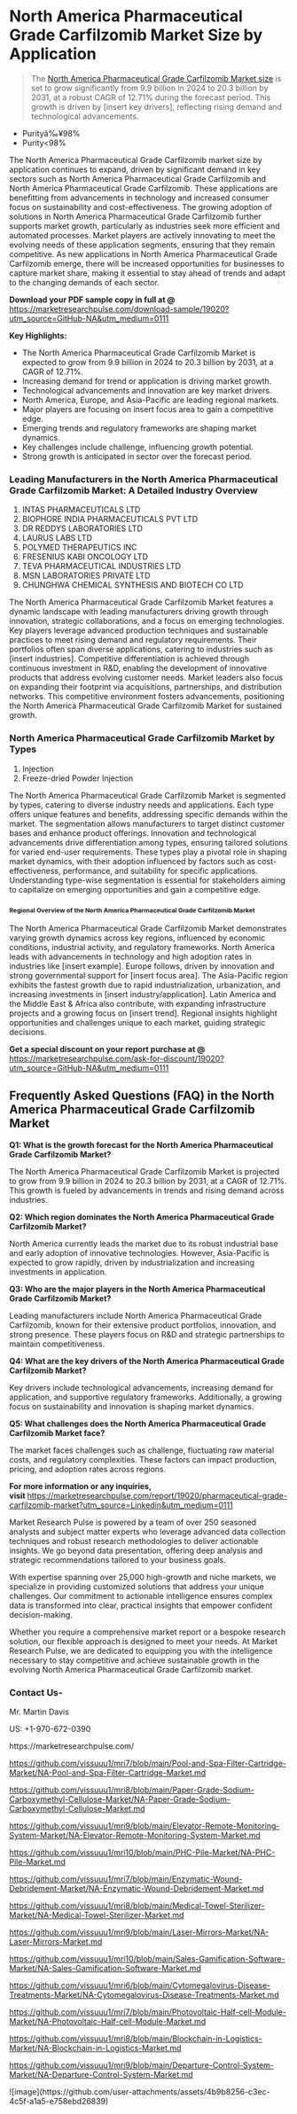<h1>North America Pharmaceutical Grade Carfilzomib Market&nbsp;Size by Application</h1><blockquote><p>The <a href="https://marketresearchpulse.com/download-sample/19020?utm_source=GitHub-NA&amp;utm_medium=0111">North America Pharmaceutical Grade Carfilzomib Market size</a> is set to grow significantly from 9.9 billion in 2024 to 20.3 billion by 2031, at a robust CAGR of 12.71% during the forecast period. This growth is driven by [insert key drivers], reflecting rising demand and technological advancements.</p></blockquote><ul><li>Purityâ‰¥98%<li> Purity<98%</li></ul><p>The North America Pharmaceutical Grade Carfilzomib market size by application continues to expand, driven by significant demand in key sectors such as North America Pharmaceutical Grade Carfilzomib and North America Pharmaceutical Grade Carfilzomib. These applications are benefitting from advancements in technology and increased consumer focus on sustainability and cost-effectiveness. The growing adoption of solutions in North America Pharmaceutical Grade Carfilzomib further supports market growth, particularly as industries seek more efficient and automated processes. Market players are actively innovating to meet the evolving needs of these application segments, ensuring that they remain competitive. As new applications in North America Pharmaceutical Grade Carfilzomib emerge, there will be increased opportunities for businesses to capture market share, making it essential to stay ahead of trends and adapt to the changing demands of each sector.</p><p><strong>Download your PDF sample copy in full at @ </strong><a href="https://marketresearchpulse.com/download-sample/19020?utm_source=GitHub-NA&amp;utm_medium=0111">https://marketresearchpulse.com/download-sample/19020?utm_source=GitHub-NA&amp;utm_medium=0111</a></p><p><strong>Key Highlights: </strong></p><ul><li>The North America Pharmaceutical Grade Carfilzomib Market is expected to grow from 9.9 billion in 2024 to 20.3 billion by 2031, at a CAGR of 12.71%.</li><li>Increasing demand for trend or application is driving market growth.</li><li>Technological advancements and innovation are key market drivers.</li><li>North America, Europe, and Asia-Pacific are leading regional markets.</li><li>Major players are focusing on insert focus area to gain a competitive edge.</li><li>Emerging trends and regulatory frameworks are shaping market dynamics.</li><li>Key challenges include challenge, influencing growth potential.</li><li>Strong growth is anticipated in sector over the forecast period.</li></ul><h3>Leading Manufacturers in the North America Pharmaceutical Grade Carfilzomib Market: A Detailed Industry Overview</h3><ol><li>INTAS PHARMACEUTICALS LTD</li><li>BIOPHORE INDIA PHARMACEUTICALS PVT LTD</li><li>DR REDDYS LABORATORIES LTD</li><li>LAURUS LABS LTD</li><li>POLYMED THERAPEUTICS INC</li><li>FRESENIUS KABI ONCOLOGY LTD</li><li>TEVA PHARMACEUTICAL INDUSTRIES LTD</li><li>MSN LABORATORIES PRIVATE LTD</li><li>CHUNGHWA CHEMICAL SYNTHESIS AND BIOTECH CO LTD</li></ol><div class="flex max-w-full flex-col flex-grow"><div class="min-h-8 text-message flex w-full flex-col items-end gap-2 whitespace-normal break-words [.text-message+&amp;]:mt-5" dir="auto" data-message-author-role="assistant" data-message-id="fd8432e4-4910-450d-b182-61b7bfb0a01f" data-message-model-slug="gpt-4o"><div class="flex w-full flex-col gap-1 empty:hidden first:pt-[3px]"><div class="markdown prose w-full break-words dark:prose-invert light"><p>The North America Pharmaceutical Grade Carfilzomib Market features a dynamic landscape with leading manufacturers driving growth through innovation, strategic collaborations, and a focus on emerging technologies. Key players leverage advanced production techniques and sustainable practices to meet rising demand and regulatory requirements. Their portfolios often span diverse applications, catering to industries such as [insert industries]. Competitive differentiation is achieved through continuous investment in R&amp;D, enabling the development of innovative products that address evolving customer needs. Market leaders also focus on expanding their footprint via acquisitions, partnerships, and distribution networks. This competitive environment fosters advancements, positioning the North America Pharmaceutical Grade Carfilzomib Market for sustained growth.</p></div></div></div></div><h3>North America Pharmaceutical Grade Carfilzomib Market by Types</h3><ol><li>Injection<li> Freeze-dried Powder Injection</li></ol><div class="flex max-w-full flex-col flex-grow"><div class="min-h-8 text-message flex w-full flex-col items-end gap-2 whitespace-normal break-words [.text-message+&amp;]:mt-5" dir="auto" data-message-author-role="assistant" data-message-id="084470be-0bb7-4664-bddf-5156b4f41249" data-message-model-slug="gpt-4o-mini"><div class="flex w-full flex-col gap-1 empty:hidden first:pt-[3px]"><div class="markdown prose w-full break-words dark:prose-invert light"><p>The North America Pharmaceutical Grade Carfilzomib Market is segmented by types, catering to diverse industry needs and applications. Each type offers unique features and benefits, addressing specific demands within the market. The segmentation allows manufacturers to target distinct customer bases and enhance product offerings. Innovation and technological advancements drive differentiation among types, ensuring tailored solutions for varied end-user requirements. These types play a pivotal role in shaping market dynamics, with their adoption influenced by factors such as cost-effectiveness, performance, and suitability for specific applications. Understanding type-wise segmentation is essential for stakeholders aiming to capitalize on emerging opportunities and gain a competitive edge.</p></div></div></div></div><h3><span style="font-size: 11px;">Regional Overview of the North America Pharmaceutical Grade Carfilzomib Market</span></h3><div class="flex max-w-full flex-col flex-grow"><div class="min-h-8 text-message flex w-full flex-col items-end gap-2 whitespace-normal break-words [.text-message+&amp;]:mt-5" dir="auto" data-message-author-role="assistant" data-message-id="e9038762-ce64-4e30-91c9-9bd413514231" data-message-model-slug="gpt-4o-mini"><div class="flex w-full flex-col gap-1 empty:hidden first:pt-[3px]"><div class="markdown prose w-full break-words dark:prose-invert light"><p>The North America Pharmaceutical Grade Carfilzomib Market demonstrates varying growth dynamics across key regions, influenced by economic conditions, industrial activity, and regulatory frameworks. North America leads with advancements in technology and high adoption rates in industries like [insert example]. Europe follows, driven by innovation and strong governmental support for [insert focus area]. The Asia-Pacific region exhibits the fastest growth due to rapid industrialization, urbanization, and increasing investments in [insert industry/application]. Latin America and the Middle East &amp; Africa also contribute, with expanding infrastructure projects and a growing focus on [insert trend]. Regional insights highlight opportunities and challenges unique to each market, guiding strategic decisions.</p></div></div></div></div><p><strong>Get a special discount on your report purchase at @ </strong><a href="https://marketresearchpulse.com/ask-for-discount/19020?utm_source=GitHub-NA&amp;utm_medium=0111">https://marketresearchpulse.com/ask-for-discount/19020?utm_source=GitHub-NA&amp;utm_medium=0111</a></p><h2>Frequently Asked Questions (FAQ) in the North America Pharmaceutical Grade Carfilzomib Market</h2><p><strong>Q1: What is the growth forecast for the North America Pharmaceutical Grade Carfilzomib Market?</strong></p><p>The North America Pharmaceutical Grade Carfilzomib Market is projected to grow from 9.9 billion in 2024 to 20.3 billion by 2031, at a CAGR of 12.71%. This growth is fueled by advancements in trends and rising demand across industries.</p><p><strong>Q2: Which region dominates the North America Pharmaceutical Grade Carfilzomib Market?</strong></p><p>North America currently leads the market due to its robust industrial base and early adoption of innovative technologies. However, Asia-Pacific is expected to grow rapidly, driven by industrialization and increasing investments in application.</p><p><strong>Q3: Who are the major players in the North America Pharmaceutical Grade Carfilzomib Market?</strong></p><p>Leading manufacturers include North America Pharmaceutical Grade Carfilzomib, known for their extensive product portfolios, innovation, and strong presence. These players focus on R&amp;D and strategic partnerships to maintain competitiveness.</p><p><strong>Q4: What are the key drivers of the North America Pharmaceutical Grade Carfilzomib Market?</strong></p><p>Key drivers include technological advancements, increasing demand for application, and supportive regulatory frameworks. Additionally, a growing focus on sustainability and innovation is shaping market dynamics.</p><p><strong>Q5: What challenges does the North America Pharmaceutical Grade Carfilzomib Market face?</strong></p><p>The market faces challenges such as challenge, fluctuating raw material costs, and regulatory complexities. These factors can impact production, pricing, and adoption rates across regions.</p><p><strong>For more information or any inquiries, visit&nbsp;</strong><a href="https://marketresearchpulse.com/report/19020/pharmaceutical-grade-carfilzomib-market?utm_source=Linkedin&utm_medium=0111">https://marketresearchpulse.com/report/19020/pharmaceutical-grade-carfilzomib-market?utm_source=Linkedin&utm_medium=0111</a></p><p>Market Research Pulse is powered by a team of over 250 seasoned analysts and subject matter experts who leverage advanced data collection techniques and robust research methodologies to deliver actionable insights. We go beyond data presentation, offering deep analysis and strategic recommendations tailored to your business goals.</p><p>With expertise spanning over 25,000 high-growth and niche markets, we specialize in providing customized solutions that address your unique challenges. Our commitment to actionable intelligence ensures complex data is transformed into clear, practical insights that empower confident decision-making.</p><p>Whether you require a comprehensive market report or a bespoke research solution, our flexible approach is designed to meet your needs. At Market Research Pulse, we are dedicated to equipping you with the intelligence necessary to stay competitive and achieve sustainable growth in the evolving North America Pharmaceutical Grade Carfilzomib market.</p><h3><strong>Contact Us-</strong></h3><p>Mr. Martin Davis</p><p>US: +1-970-672-0390</p><p>https://marketresearchpulse.com/</p><p><a href="https://github.com/vissuuu1/mri7/blob/main/Pool-and-Spa-Filter-Cartridge-Market/NA-Pool-and-Spa-Filter-Cartridge-Market.md">https://github.com/vissuuu1/mri7/blob/main/Pool-and-Spa-Filter-Cartridge-Market/NA-Pool-and-Spa-Filter-Cartridge-Market.md</a></p><p><a href="https://github.com/vissuuu1/mri8/blob/main/Paper-Grade-Sodium-Carboxymethyl-Cellulose-Market/NA-Paper-Grade-Sodium-Carboxymethyl-Cellulose-Market.md">https://github.com/vissuuu1/mri8/blob/main/Paper-Grade-Sodium-Carboxymethyl-Cellulose-Market/NA-Paper-Grade-Sodium-Carboxymethyl-Cellulose-Market.md</a></p><p><a href="https://github.com/vissuuu1/mri9/blob/main/Elevator-Remote-Monitoring-System-Market/NA-Elevator-Remote-Monitoring-System-Market.md">https://github.com/vissuuu1/mri9/blob/main/Elevator-Remote-Monitoring-System-Market/NA-Elevator-Remote-Monitoring-System-Market.md</a></p><p><a href="https://github.com/vissuuu1/mri10/blob/main/PHC-Pile-Market/NA-PHC-Pile-Market.md">https://github.com/vissuuu1/mri10/blob/main/PHC-Pile-Market/NA-PHC-Pile-Market.md</a></p><p><a href="https://github.com/vissuuu1/mri7/blob/main/Enzymatic-Wound-Debridement-Market/NA-Enzymatic-Wound-Debridement-Market.md">https://github.com/vissuuu1/mri7/blob/main/Enzymatic-Wound-Debridement-Market/NA-Enzymatic-Wound-Debridement-Market.md</a></p><p><a href="https://github.com/vissuuu1/mri8/blob/main/Medical-Towel-Sterilizer-Market/NA-Medical-Towel-Sterilizer-Market.md">https://github.com/vissuuu1/mri8/blob/main/Medical-Towel-Sterilizer-Market/NA-Medical-Towel-Sterilizer-Market.md</a></p><p><a href="https://github.com/vissuuu1/mri9/blob/main/Laser-Mirrors-Market/NA-Laser-Mirrors-Market.md">https://github.com/vissuuu1/mri9/blob/main/Laser-Mirrors-Market/NA-Laser-Mirrors-Market.md</a></p><p><a href="https://github.com/vissuuu1/mri10/blob/main/Sales-Gamification-Software-Market/NA-Sales-Gamification-Software-Market.md">https://github.com/vissuuu1/mri10/blob/main/Sales-Gamification-Software-Market/NA-Sales-Gamification-Software-Market.md</a></p><p><a href="https://github.com/vissuuu1/mri6/blob/main/Cytomegalovirus-Disease-Treatments-Market/NA-Cytomegalovirus-Disease-Treatments-Market.md">https://github.com/vissuuu1/mri6/blob/main/Cytomegalovirus-Disease-Treatments-Market/NA-Cytomegalovirus-Disease-Treatments-Market.md</a></p><p><a href="https://github.com/vissuuu1/mri7/blob/main/Photovoltaic-Half-cell-Module-Market/NA-Photovoltaic-Half-cell-Module-Market.md">https://github.com/vissuuu1/mri7/blob/main/Photovoltaic-Half-cell-Module-Market/NA-Photovoltaic-Half-cell-Module-Market.md</a></p><p><a href="https://github.com/vissuuu1/mri8/blob/main/Blockchain-in-Logistics-Market/NA-Blockchain-in-Logistics-Market.md">https://github.com/vissuuu1/mri8/blob/main/Blockchain-in-Logistics-Market/NA-Blockchain-in-Logistics-Market.md</a></p><p><a href="https://github.com/vissuuu1/mri9/blob/main/Departure-Control-System-Market/NA-Departure-Control-System-Market.md">https://github.com/vissuuu1/mri9/blob/main/Departure-Control-System-Market/NA-Departure-Control-System-Market.md</a></p>
![image](https://github.com/user-attachments/assets/4b9b8256-c3ec-4c5f-a1a5-e758ebd26839)
